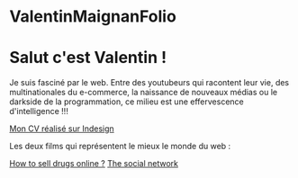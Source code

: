# ValentinMaignanFolio

<h1>
Salut c'est Valentin !
</h1>

<p>
Je suis fasciné par le web. Entre des youtubeurs qui racontent leur vie, des multinationales du e-commerce, la naissance de nouveaux médias ou le darkside de la programmation,  ce milieu est une effervescence d'intelligence !!!
</p>

[Mon CV réalisé sur Indesign](https://github.com/ValentinMaignanFolio/ValentinMaignanFolio/raw/main/CV%20-%20Valentin%20Maignan.pdf)

<p>
Les deux films qui représentent le mieux le monde du web :
</p>

[How to sell drugs online ?](https://www.youtube.com/watch?v=3sxg1xXmd0I)
[The social network](https://www.youtube.com/watch?v=-kUJo_-Jvso)

